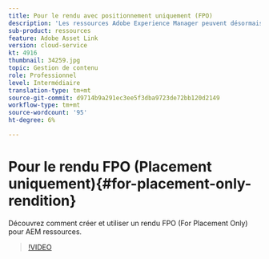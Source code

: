 ```yaml
---
title: Pour le rendu avec positionnement uniquement (FPO)
description: 'Les ressources Adobe Experience Manager peuvent désormais être utilisées par les concepteurs et les utilisateurs créatifs dans leurs applications de bureau Adobe Creative Cloud préférées. L’extension Adobe Asset Link pour Adobe Creative Cloud Enterprise étend la fonctionnalité de recherche et de navigation, de tri, de prévisualisation, de téléchargement de fichiers, d’extraction, de modification, d’archivage et de vue de métadonnées de fichiers AEM dans des outils Creative Cloud tels que Adobe Photoshop, InDesign,  et Illustrator. '
sub-product: ressources
feature: Adobe Asset Link
version: cloud-service
kt: 4916
thumbnail: 34259.jpg
topic: Gestion de contenu
role: Professionnel
level: Intermédiaire
translation-type: tm+mt
source-git-commit: d9714b9a291ec3ee5f3dba9723de72bb120d2149
workflow-type: tm+mt
source-wordcount: '95'
ht-degree: 6%

---
```



# Pour le rendu FPO (Placement uniquement){#for-placement-only-rendition}

Découvrez comment créer et utiliser un rendu FPO (For Placement Only) pour AEM ressources.

>[!VIDEO](https://video.tv.adobe.com/v/34259/?quality=12)